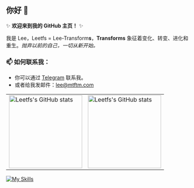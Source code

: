 ## 你好 👋 

✨ **欢迎来到我的 GitHub 主页！** ✨

我是 Lee，Leetfs = Lee-Transform**s**，**Transforms** 象征着变化、转变、进化和重生。*抛弃以前的自己，一切从新开始。*

### 📫 如何联系我：
- 你可以通过 [Telegram](https://t.me/leetfs) 联系我。
- 或者给我发邮件：lee@mtftm.com

<table>
  <tr>
    <td>
      <picture>
        <source 
          srcset="https://github-readme-stats.vercel.app/api?username=Leetfs&include_all_commits=true&count_private=true&theme=dark"
          media="(prefers-color-scheme: dark)"
        />
        <source
          srcset="https://github-readme-stats.vercel.app/api?username=Leetfs&include_all_commits=true&count_private=true"
          media="(prefers-color-scheme: light), (prefers-color-scheme: no-preference)"
        />
        <img height="200em" src="https://github-readme-stats.vercel.app/api?username=Leetfs&include_all_commits=true&count_private=true" alt="Leetfs's GitHub stats" />
      </picture>
    </td>
    <td>
      <picture>
        <source 
          srcset="https://github-readme-stats.vercel.app/api/top-langs/?username=Leetfs&layout=compact&theme=dark"
          media="(prefers-color-scheme: dark)"
        />
        <source
          srcset="https://github-readme-stats.vercel.app/api/top-langs/?username=Leetfs&layout=compact"
          media="(prefers-color-scheme: light), (prefers-color-scheme: no-preference)"
        />
        <img height="200em" src="https://github-readme-stats.vercel.app/api/top-langs/?username=Leetfs&layout=compact" alt="Leetfs's GitHub stats" />
      </picture>
    </td>
  </tr>
</table>

[![My Skills](https://skillicons.dev/icons?i=vscode,unity,ae,au,ai,ps,pr,blender,c,cs,cpp,cloudflare,css,debian,docker,git,github,githubactions,html,md,ubuntu)](https://skillicons.dev)
